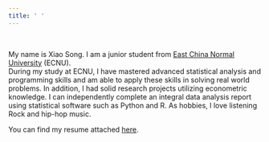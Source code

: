 ```yaml
---
title: ' '
---
```


&emsp;

<!--
<font size=4.5>**Xiao Song**</font>
-->

My name is Xiao Song. I am a junior student from  [East China Normal University](http://english.ecnu.edu.cn/) (ECNU).  
During my study at ECNU, I have mastered advanced statistical analysis and programming skills and am able to apply these skills in solving real world problems. In addition, I had solid research projects utilizing econometric knowledge. I can independently complete an integral data analysis report using statistical software such as Python and R. As hobbies, I love listening Rock and hip-hop music.

You can find my resume attached [here](/en/enresume/).

&emsp;



